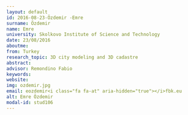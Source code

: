 ```yaml
---
layout: default 
id: 2016-08-23-Özdemir -Emre
surname: Özdemir 
name: Emre
university: Skolkovo Institute of Science and Technology
date: 23/08/2016
aboutme: 
from: Turkey
research_topic: 3D city modeling and 3D cadastre
abstract: 
advisor: Remondino Fabio
keywords: 
website: 
img: ozdemir.jpg
email: eozdemir<i class="fa fa-at" aria-hidden="true"></i>fbk.eu
alt: Emre Özdemir 
modal-id: stud106
---
```

